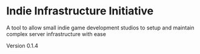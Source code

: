 # Indie Infrastructure Initiative
A tool to allow small indie game development studios to setup and maintain complex server infrastructure with ease

Version 0.1.4
